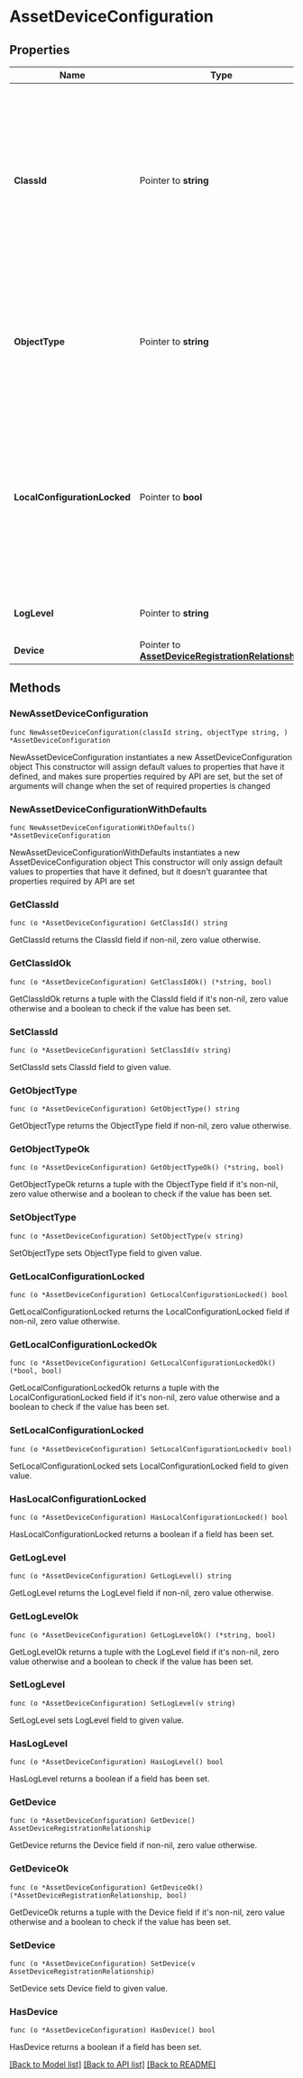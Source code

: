 # AssetDeviceConfiguration

## Properties

Name | Type | Description | Notes
------------ | ------------- | ------------- | -------------
**ClassId** | Pointer to **string** | The fully-qualified name of the instantiated, concrete type. This property is used as a discriminator to identify the type of the payload when marshaling and unmarshaling data. | [default to "asset.DeviceConfiguration"]
**ObjectType** | Pointer to **string** | The fully-qualified name of the instantiated, concrete type. The value should be the same as the &#39;ClassId&#39; property. | [default to "asset.DeviceConfiguration"]
**LocalConfigurationLocked** | Pointer to **bool** | Specifies whether configuration through the platforms local management interface has been disabled, with only configuration through the Intersight service enabled. | [optional] 
**LogLevel** | Pointer to **string** | The log level of the device connector service. | [optional] 
**Device** | Pointer to [**AssetDeviceRegistrationRelationship**](asset.DeviceRegistration.Relationship.md) |  | [optional] 

## Methods

### NewAssetDeviceConfiguration

`func NewAssetDeviceConfiguration(classId string, objectType string, ) *AssetDeviceConfiguration`

NewAssetDeviceConfiguration instantiates a new AssetDeviceConfiguration object
This constructor will assign default values to properties that have it defined,
and makes sure properties required by API are set, but the set of arguments
will change when the set of required properties is changed

### NewAssetDeviceConfigurationWithDefaults

`func NewAssetDeviceConfigurationWithDefaults() *AssetDeviceConfiguration`

NewAssetDeviceConfigurationWithDefaults instantiates a new AssetDeviceConfiguration object
This constructor will only assign default values to properties that have it defined,
but it doesn't guarantee that properties required by API are set

### GetClassId

`func (o *AssetDeviceConfiguration) GetClassId() string`

GetClassId returns the ClassId field if non-nil, zero value otherwise.

### GetClassIdOk

`func (o *AssetDeviceConfiguration) GetClassIdOk() (*string, bool)`

GetClassIdOk returns a tuple with the ClassId field if it's non-nil, zero value otherwise
and a boolean to check if the value has been set.

### SetClassId

`func (o *AssetDeviceConfiguration) SetClassId(v string)`

SetClassId sets ClassId field to given value.


### GetObjectType

`func (o *AssetDeviceConfiguration) GetObjectType() string`

GetObjectType returns the ObjectType field if non-nil, zero value otherwise.

### GetObjectTypeOk

`func (o *AssetDeviceConfiguration) GetObjectTypeOk() (*string, bool)`

GetObjectTypeOk returns a tuple with the ObjectType field if it's non-nil, zero value otherwise
and a boolean to check if the value has been set.

### SetObjectType

`func (o *AssetDeviceConfiguration) SetObjectType(v string)`

SetObjectType sets ObjectType field to given value.


### GetLocalConfigurationLocked

`func (o *AssetDeviceConfiguration) GetLocalConfigurationLocked() bool`

GetLocalConfigurationLocked returns the LocalConfigurationLocked field if non-nil, zero value otherwise.

### GetLocalConfigurationLockedOk

`func (o *AssetDeviceConfiguration) GetLocalConfigurationLockedOk() (*bool, bool)`

GetLocalConfigurationLockedOk returns a tuple with the LocalConfigurationLocked field if it's non-nil, zero value otherwise
and a boolean to check if the value has been set.

### SetLocalConfigurationLocked

`func (o *AssetDeviceConfiguration) SetLocalConfigurationLocked(v bool)`

SetLocalConfigurationLocked sets LocalConfigurationLocked field to given value.

### HasLocalConfigurationLocked

`func (o *AssetDeviceConfiguration) HasLocalConfigurationLocked() bool`

HasLocalConfigurationLocked returns a boolean if a field has been set.

### GetLogLevel

`func (o *AssetDeviceConfiguration) GetLogLevel() string`

GetLogLevel returns the LogLevel field if non-nil, zero value otherwise.

### GetLogLevelOk

`func (o *AssetDeviceConfiguration) GetLogLevelOk() (*string, bool)`

GetLogLevelOk returns a tuple with the LogLevel field if it's non-nil, zero value otherwise
and a boolean to check if the value has been set.

### SetLogLevel

`func (o *AssetDeviceConfiguration) SetLogLevel(v string)`

SetLogLevel sets LogLevel field to given value.

### HasLogLevel

`func (o *AssetDeviceConfiguration) HasLogLevel() bool`

HasLogLevel returns a boolean if a field has been set.

### GetDevice

`func (o *AssetDeviceConfiguration) GetDevice() AssetDeviceRegistrationRelationship`

GetDevice returns the Device field if non-nil, zero value otherwise.

### GetDeviceOk

`func (o *AssetDeviceConfiguration) GetDeviceOk() (*AssetDeviceRegistrationRelationship, bool)`

GetDeviceOk returns a tuple with the Device field if it's non-nil, zero value otherwise
and a boolean to check if the value has been set.

### SetDevice

`func (o *AssetDeviceConfiguration) SetDevice(v AssetDeviceRegistrationRelationship)`

SetDevice sets Device field to given value.

### HasDevice

`func (o *AssetDeviceConfiguration) HasDevice() bool`

HasDevice returns a boolean if a field has been set.


[[Back to Model list]](../README.md#documentation-for-models) [[Back to API list]](../README.md#documentation-for-api-endpoints) [[Back to README]](../README.md)


